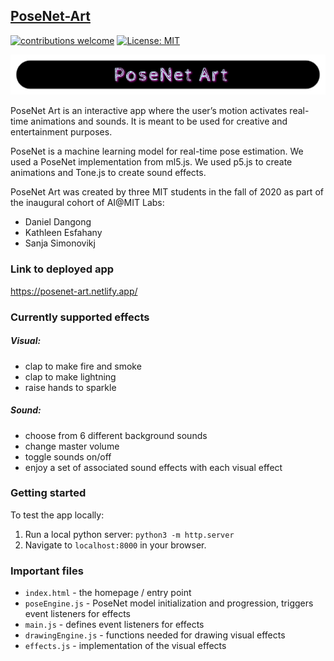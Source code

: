 ## [PoseNet-Art](https://posenet-art.netlify.app/)
[![contributions welcome](https://img.shields.io/badge/contributions-welcome-brightgreen.svg?style=flat)](https://github.com/dwyl/esta/issues)
[![License: MIT](https://img.shields.io/badge/License-MIT-yellow.svg)](https://opensource.org/licenses/MIT)

![posenet-art-logo](./posenet-art-logo.png)

 PoseNet Art is an interactive app where the user’s motion activates real-time animations and sounds. It is meant to be used for creative and entertainment purposes.

 PoseNet is a machine learning model for real-time pose estimation. We used a PoseNet implementation from ml5.js. We used p5.js to create animations and Tone.js to create sound effects.

 PoseNet Art was created by three MIT students in the fall of 2020 as part of the inaugural cohort of AI@MIT Labs:
 - Daniel Dangong
 - Kathleen Esfahany
 - Sanja Simonovikj

### Link to deployed app

https://posenet-art.netlify.app/

### Currently supported effects

##### Visual:
- clap to make fire and smoke
- clap to make lightning
- raise hands to sparkle

##### Sound:
- choose from 6 different background sounds
- change master volume
- toggle sounds on/off
- enjoy a set of associated sound effects with each visual effect

### Getting started

To test the app locally:
 1. Run a local python server: `python3 -m http.server` 
 2. Navigate to `localhost:8000` in your browser.
 
### Important files
- `index.html` - the homepage / entry point
- `poseEngine.js` - PoseNet model initialization and progression, triggers event listeners for effects
- `main.js` - defines event listeners for effects
- `drawingEngine.js` - functions needed for drawing visual effects
- `effects.js` - implementation of the visual effects



